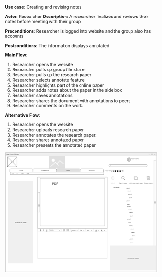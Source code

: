 **Use case**:
Creating and revising notes

**Actor**:
Researcher
**Description**: 
A researcher finalizes and reviews their notes before meeting with their group

**Preconditions**: 
Researcher is logged into website and the group also has accounts

**Postconditions**: The information displays annotated 

**Main Flow**:
1. Researcher opens the website
2. Researcher pulls up group file share 
3. Researcher pulls up the research paper
4. Researcher selects annotate feature
5. Researcher highlights part of the online paper
6. Researcher adds notes about the paper in the side box
7. Researcher saves annotations
8. Researcher shares the document with annotations to peers
9. Researcher comments on the work.


**Alternative Flow**:
1. Researcher opens the website
2. Researcher uploads research paper
3. Researcher annotates the research paper. 
4. Researcher shares annotated paper  
5. Researcher presents the annotated paper


![Sketch of interface for use case](pulpUIjb.png)
